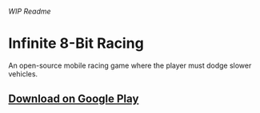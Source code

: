 ###### WIP Readme
# Infinite 8-Bit Racing
An open-source mobile racing game where the player must dodge slower vehicles. 

## [Download on Google Play](https://play.google.com/store/apps/details?id=com.zytronium.a8bitracing)
